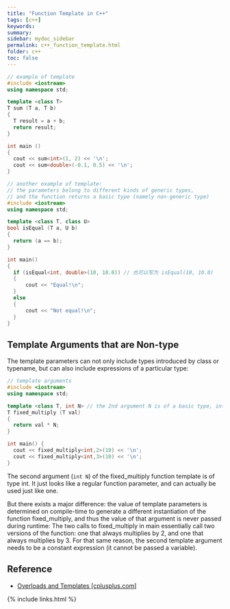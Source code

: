```yaml
---
title: "Function Template in C++"
tags: [c++]
keywords:
summary:
sidebar: mydoc_sidebar
permalink: c++_function_template.html
folder: c++
toc: false
---
```


```c++
// example of template
#include <iostream>
using namespace std;

template <class T>
T sum (T a, T b)
{
  T result = a + b;
  return result;
}

int main ()
{
  cout << sum<int>(1, 2) << '\n';
  cout << sum<double>(-0.1, 0.5) << '\n';
}
```

```c++
// another example of template:
// the parameters belong to different kinds of generic types, 
// and the function returns a basic type (namely non-generic type)
#include <iostream>
using namespace std;

template <class T, class U>
bool isEqual (T a, U b)
{
  return (a == b);
}

int main()
{
  if (isEqual<int, double>(10, 10.0)) // 也可以写为 isEqual(10, 10.0)
  {
      cout << "Equal!\n";
  }
  else
  {
      cout << "Not equal!\n";
  }
}
```

## Template Arguments that are Non-type

The template parameters can not only include types introduced by class or typename, but can also include expressions of a particular type:

```c++
// template arguments
#include <iostream>
using namespace std;

template <class T, int N> // the 2nd argument N is of a basic type, int
T fixed_multiply (T val)
{
  return val * N;
}

int main() {
  cout << fixed_multiply<int,2>(10) << '\n';
  cout << fixed_multiply<int,3>(10) << '\n';
}
```

The second argument (`int N`) of the fixed_multiply function template is of type int. It just looks like a regular function parameter, and can actually be used just like one.

But there exists a major difference: the value of template parameters is determined on compile-time to generate a different instantiation of the function fixed_multiply, and thus the value of that argument is never passed during runtime: The two calls to fixed_multiply in main essentially call two versions of the function: one that always multiplies by 2, and one that always multiplies by 3. For that same reason, the second template argument needs to be a constant expression (it cannot be passed a variable).

## Reference

* [Overloads and Templates [cplusplus.com]](http://www.cplusplus.com/doc/tutorial/functions2/)

{% include links.html %}